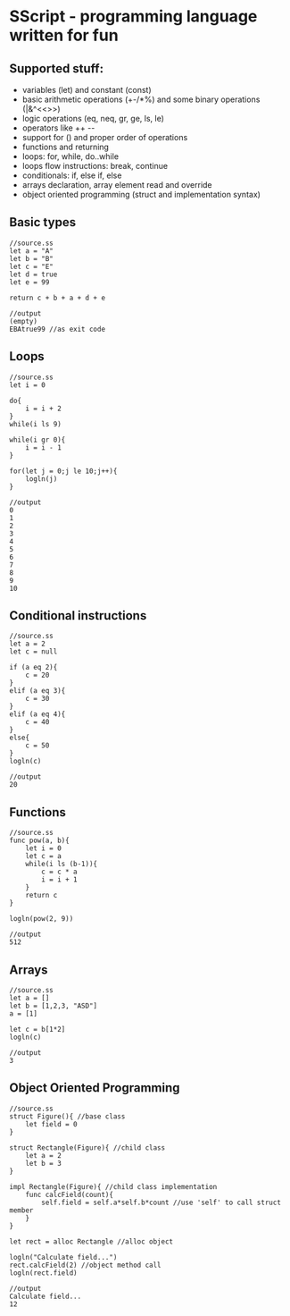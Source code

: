 # SScript - programming language written for fun

## Supported stuff:
* variables (let) and constant (const)
* basic arithmetic operations (+-/*%) and some binary operations (|&^<<>>)
* logic operations (eq, neq, gr, ge, ls, le)
* operators like ++ --
* support for () and proper order of operations
* functions and returning
* loops: for, while, do..while
* loops flow instructions: break, continue
* conditionals: if, else if, else
* arrays declaration, array element read and override
* object oriented programming (struct and implementation syntax)

## Basic types

```
//source.ss
let a = "A"
let b = "B"
let c = "E"
let d = true
let e = 99

return c + b + a + d + e

//output
(empty)
EBAtrue99 //as exit code

```

## Loops

```
//source.ss
let i = 0

do{
    i = i + 2
}
while(i ls 9)

while(i gr 0){
    i = i - 1
}

for(let j = 0;j le 10;j++){
    logln(j)
}

//output
0
1
2
3
4
5
6
7
8
9
10
```

## Conditional instructions

```
//source.ss
let a = 2
let c = null

if (a eq 2){
    c = 20
}
elif (a eq 3){
    c = 30
}
elif (a eq 4){
    c = 40
}
else{
    c = 50
}
logln(c)

//output
20
```

## Functions

```
//source.ss
func pow(a, b){
    let i = 0
    let c = a
    while(i ls (b-1)){
        c = c * a
        i = i + 1
    }
    return c
}

logln(pow(2, 9))

//output
512
```

## Arrays


```
//source.ss
let a = []
let b = [1,2,3, "ASD"]
a = [1]

let c = b[1*2]
logln(c)

//output
3
```

## Object Oriented Programming


```
//source.ss
struct Figure(){ //base class
    let field = 0
}

struct Rectangle(Figure){ //child class
    let a = 2
    let b = 3
}

impl Rectangle(Figure){ //child class implementation
    func calcField(count){
        self.field = self.a*self.b*count //use 'self' to call struct member
    }
}

let rect = alloc Rectangle //alloc object

logln("Calculate field...")
rect.calcField(2) //object method call
logln(rect.field)

//output
Calculate field...
12
```